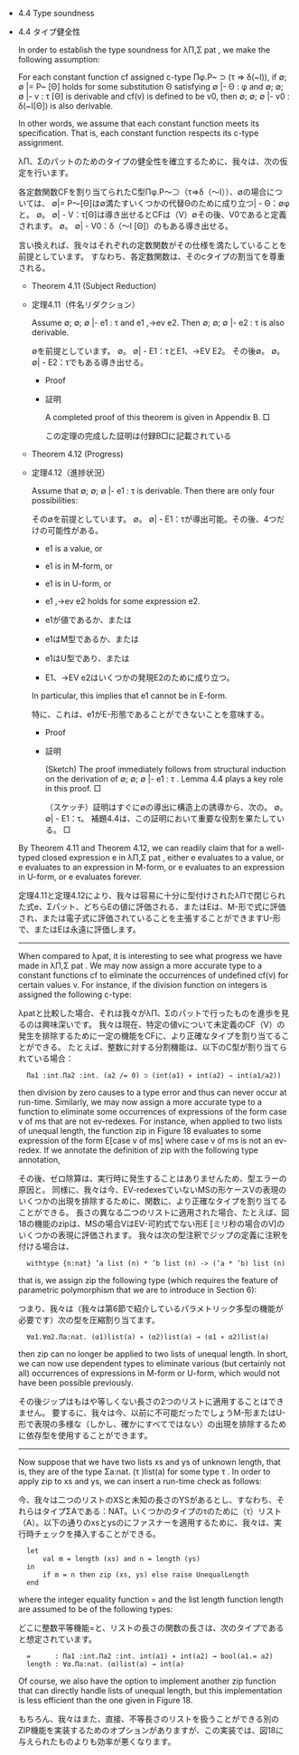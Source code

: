 - 4.4 Type soundness

- 4.4 タイプ健全性

	In order to establish the type soundness for λΠ,Σ pat , we make the following assumption:

	For each constant function cf assigned c-type Πφ.P~ ⊃ (τ ⇒ δ(~I)), if ∅; ∅ |= P~ [Θ] holds for some substitution Θ satisfying ∅ |- Θ : φ and ∅; ∅; ∅ |- v : τ [Θ] is derivable and cf(v) is defined to be v0, then ∅; ∅; ∅ |- v0 : δ(~I[Θ]) is also derivable.

	In other words, we assume that each constant function meets its specification.
	That is, each constant function respects its c-type assignment.

	λΠ、Σのパットのためのタイプの健全性を確立するために、我々は、次の仮定を行います。

	各定数関数CFを割り当てられたC型Πφ.P〜⊃（τ⇒δ（〜I））、∅の場合については、 ∅|= P〜[Θ]は∅満たすいくつかの代替Θのために成り立つ| - Θ：∅φと。 ∅。 ∅| - V：τ[Θ]は導き出せるとCFは（V）∅その後、V0であると定義されます。 ∅。 ∅| - V0：δ（〜I [Θ]）のもある導き出せる。

	言い換えれば、我々はそれぞれの定数関数がその仕様を満たしていることを前提としています。
	すなわち、各定数関数は、そのcタイプの割当てを尊重される。


	- Theorem 4.11 (Subject Reduction)
	- 定理4.11（件名リダクション）

		Assume ∅; ∅; ∅ |- e1 : τ and e1 ,→ev e2.
		Then ∅; ∅; ∅ |- e2 : τ is also derivable.

		∅を前提としています。 ∅。 ∅| - E1：τとE1、→EV E2。
		その後∅。 ∅。 ∅| - E2：τでもある導き出せる。

		- Proof
		- 証明

			A completed proof of this theorem is given in Appendix B. □

			この定理の完成した証明は付録B□に記載されている

	- Theorem 4.12 (Progress)

	- 定理4.12（進捗状況）

		Assume that ∅; ∅; ∅ |- e1 : τ is derivable. Then there are only four possibilities:

		その∅を前提としています。 ∅。 ∅| - E1：τが導出可能。その後、4つだけの可能性がある。

		- e1 is a value, or
		- e1 is in M-form, or
		- e1 is in U-form, or
		- e1 ,→ev e2 holds for some expression e2.

		- e1が値であるか、または
		- e1はM型であるか、または
		- e1はU型であり、または
		- E1、→EV e2はいくつかの発現E2のために成り立つ。

		In particular, this implies that e1 cannot be in E-form.

		特に、これは、e1がE-形態であることができないことを意味する。

		- Proof
		- 証明

			(Sketch) The proof immediately follows from structural induction on the derivation of ∅; ∅; ∅ |- e1 : τ .
			Lemma 4.4 plays a key role in this proof. □

			（スケッチ）証明はすぐに∅の導出に構造上の誘導から、次の。 ∅。 ∅| - E1：τ。
			補題4.4は、この証明において重要な役割を果たしている。 □


	By Theorem 4.11 and Theorem 4.12, we can readily claim that for a well-typed closed expression e in λΠ,Σ pat , either e evaluates to a value, or e evaluates to an expression in M-form, or e evaluates to an expression in U-form, or e evaluates forever.

	定理4.11と定理4.12により、我々は容易に十分に型付けされたλΠで閉じられた式e、Σパット、どちらEの値に評価される、またはEは、M-形で式に評価され、または電子式に評価されていることを主張することができますU-形で、またはEは永遠に評価します。

	----

	When compared to λpat, it is interesting to see what progress we have made in λΠ,Σ pat .
	We may now assign a more accurate type to a constant functions cf to eliminate the occurrences of undefined cf(v) for certain values v.
	For instance, if the division function on integers is assigned the following c-type:

	λpatと比較した場合、それは我々がλΠ、Σのパットで行ったものを進歩を見るのは興味深いです。
	我々は現在、特定の値vについて未定義のCF（V）の発生を排除するために一定の機能をCFに、より正確なタイプを割り当てることができる。
	たとえば、整数に対する分割機能は、以下のC型が割り当てられている場合：

		Πa1 :int.Πa2 :int. (a2 /= 0) ⊃ (int(a1) ∗ int(a2) ⇒ int(a1/a2))

	then division by zero causes to a type error and thus can never occur at run-time.
	Similarly, we may now assign a more accurate type to a function to eliminate some occurrences of expressions of the form case v of ms that are not ev-redexes.
	For instance, when applied to two lists of unequal length, the function zip in Figure 18 evaluates to some expression of the form E[case v of ms] where case v of ms is not an ev-redex.
	If we annotate the definition of zip with the following type annotation,

	その後、ゼロ除算は、実行時に発生することはありませんため、型エラーの原因と。
	同様に、我々は今、EV-redexesていないMSの形ケースVの表現のいくつかの出現を排除するために、関数に、より正確なタイプを割り当てることができる。
	長さの異なる二つのリストに適用された場合、たとえば、図18の機能のzipは、MSの場合VはEV-可約式でない形E [ミリ秒の場合のV]のいくつかの表現に評価されます。
	我々は次の型注釈でジップの定義に注釈を付ける場合は、


		withtype {n:nat} ’a list (n) * ’b list (n) -> (’a * ’b) list (n)

	that is, we assign zip the following type (which requires the feature of parametric polymorphism that we are to introduce in Section 6):

	つまり、我々は（我々は第6節で紹介しているパラメトリック多型の機能が必要です）次の型を圧縮割り当てます。



		∀α1.∀α2.Πa:nat. (α1)list(a) ∗ (α2)list(a) → (α1 ∗ α2)list(a)

	then zip can no longer be applied to two lists of unequal length.
	In short, we can now use dependent types to eliminate various (but certainly not all) occurrences of expressions in M-form or U-form, which would not have been possible previously.

	その後ジップはもはや等しくない長さの2つのリストに適用することはできません。
	要するに、我々は今、以前に不可能だったでしょうM-形またはU-形で表現の多様な（しかし、確かにすべてではない）の出現を排除するために依存型を使用することができます。

	----

	Now suppose that we have two lists xs and ys of unknown length, that is, they are of the type Σa:nat. (τ )list(a) for some type τ . In order to apply zip to xs and ys, we can insert a run-time check as follows:

	今、我々は二つのリストのXSと未知の長さのYSがあるとし、すなわち、それらはタイプΣAである：NAT。いくつかのタイプのτのために（τ）リスト（A）。以下の通りのxsとysのにファスナーを適用するために、我々は、実行時チェックを挿入することができる。

		let
			val m = length (xs) and n = length (ys)
		in
			if m = n then zip (xs, ys) else raise UnequalLength
		end

	where the integer equality function = and the list length function length are assumed to be of the following types:

	どこに整数平等機能=と、リストの長さの関数の長さは、次のタイプであると想定されています。

		=      : Πa1 :int.Πa2 :int. int(a1) ∗ int(a2) → bool(a1.= a2)
		length : ∀α.Πa:nat. (α)list(a) → int(a)

	Of course, we also have the option to implement another zip function that can directly handle lists of unequal length, but this implementation is less efficient than the one given in Figure 18.

	もちろん、我々はまた、直接、不等長さのリストを扱うことができる別のZIP機能を実装するためのオプションがありますが、この実装では、図18に与えられたものよりも効率が悪くなります。
